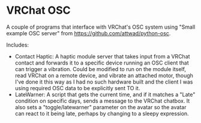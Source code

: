# VRChat OSC

A couple of programs that interface with VRChat's OSC system using "Small example OSC server" from https://github.com/attwad/python-osc.

Includes:
- Contact Haptic: A haptic module server that takes input from a VRChat contact and forwards it to a specific device running an OSC client that can trigger a vibration. Could be modified to run on the module itself, read VRChat on a remote device, and vibrate an attached motor, though I've done it this way as I had no such hardware built and the client I was using required OSC data to be explicitly sent TO it.
- LateWarner: A script that gets the current time, and if it matches a "Late" condition on specific days, sends a message to the VRChat chatbox. It also sets a "toggle/latewarner" parameter on the avatar so the avatar can react to it being late, perhaps by changing to a sleepy expression.
